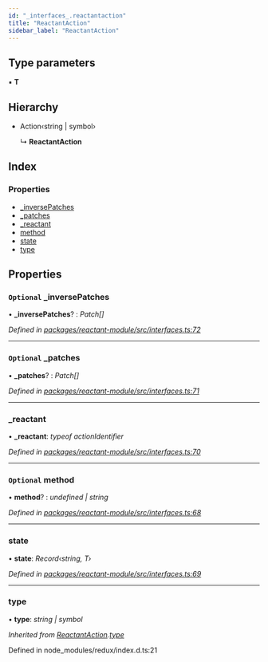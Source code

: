 ```yaml
---
id: "_interfaces_.reactantaction"
title: "ReactantAction"
sidebar_label: "ReactantAction"
---
```


## Type parameters

▪ **T**

## Hierarchy

* Action‹string | symbol›

  ↳ **ReactantAction**

## Index

### Properties

* [_inversePatches](_interfaces_.reactantaction.md#optional-_inversepatches)
* [_patches](_interfaces_.reactantaction.md#optional-_patches)
* [_reactant](_interfaces_.reactantaction.md#_reactant)
* [method](_interfaces_.reactantaction.md#optional-method)
* [state](_interfaces_.reactantaction.md#state)
* [type](_interfaces_.reactantaction.md#type)

## Properties

### `Optional` _inversePatches

• **_inversePatches**? : *Patch[]*

*Defined in [packages/reactant-module/src/interfaces.ts:72](https://github.com/unadlib/reactant/blob/f8f02435/packages/reactant-module/src/interfaces.ts#L72)*

___

### `Optional` _patches

• **_patches**? : *Patch[]*

*Defined in [packages/reactant-module/src/interfaces.ts:71](https://github.com/unadlib/reactant/blob/f8f02435/packages/reactant-module/src/interfaces.ts#L71)*

___

###  _reactant

• **_reactant**: *typeof actionIdentifier*

*Defined in [packages/reactant-module/src/interfaces.ts:70](https://github.com/unadlib/reactant/blob/f8f02435/packages/reactant-module/src/interfaces.ts#L70)*

___

### `Optional` method

• **method**? : *undefined | string*

*Defined in [packages/reactant-module/src/interfaces.ts:68](https://github.com/unadlib/reactant/blob/f8f02435/packages/reactant-module/src/interfaces.ts#L68)*

___

###  state

• **state**: *Record‹string, T›*

*Defined in [packages/reactant-module/src/interfaces.ts:69](https://github.com/unadlib/reactant/blob/f8f02435/packages/reactant-module/src/interfaces.ts#L69)*

___

###  type

• **type**: *string | symbol*

*Inherited from [ReactantAction](_interfaces_.reactantaction.md).[type](_interfaces_.reactantaction.md#type)*

Defined in node_modules/redux/index.d.ts:21
